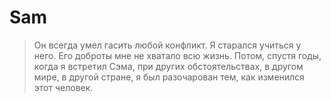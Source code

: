 # Sam

> Он всегда умел гасить любой конфликт. Я старался учиться у него. Его доброты мне не хватало всю жизнь. Потом, спустя годы, когда я встретил Сэма, при других обстоятельствах, в другом мире, в другой стране, я был разочарован тем, как изменился этот человек. 
